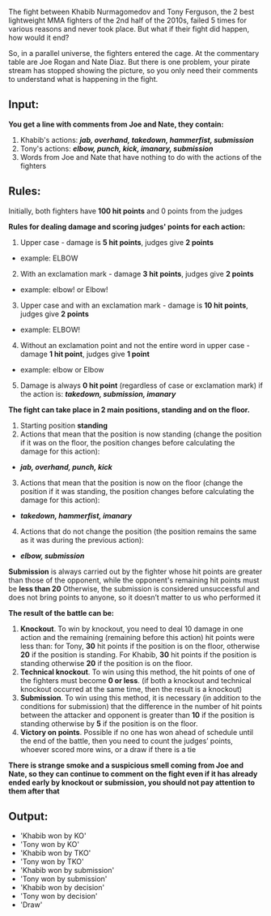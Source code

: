 The fight between Khabib Nurmagomedov and Tony Ferguson, the 2 best lightweight MMA fighters of the 2nd half of the 2010s, failed 5 times for various reasons and never took place. But what if their fight did happen, how would it end?

So, in a parallel universe, the fighters entered the cage. At the commentary table are Joe Rogan and Nate Diaz. But there is one problem, your pirate stream has stopped showing the picture, so you only need their comments to understand what is happening in the fight.


Input:
-

__You get a line with comments from Joe and Nate, they contain:__
1. Khabib's actions:
___jab, overhand, takedown, hammerfist, submission___
2. Tony's actions:
___elbow, punch, kick, imanary, submission___
3. Words from Joe and Nate that have nothing to do with the actions of the fighters

Rules:
-

Initially, both fighters have __100 hit points__ and 0 points from the judges

__Rules for dealing damage and scoring judges' points for each action:__
1. Upper case - damage is __5 hit points__, judges give __2 points__
* example: ELBOW
2. With an exclamation mark - damage __3 hit points__, judges give __2 points__
* example: elbow! or Elbow!
3. Upper case and with an exclamation mark - damage is __10 hit points__, judges give __2 points__
* example: ELBOW!
4. Without an exclamation point and not the entire word in upper case - damage __1 hit point__, judges give __1 point__
* example: elbow or Elbow
5. Damage is always __0 hit point__ (regardless of case or exclamation mark) if the action is: ___takedown, submission, imanary___

__The fight can take place in 2 main positions, standing and on the floor.__
1. Starting position __standing__
2. Actions that mean that the position is now standing (change the position if it was on the floor, the position changes before calculating the damage for this action):
* ___jab, overhand, punch, kick___
3. Actions that mean that the position is now on the floor (change the position if it was standing, the position changes before calculating the damage for this action):
* ___takedown, hammerfist, imanary___
4. Actions that do not change the position (the position remains the same as it was during the previous action):
* ___elbow, submission___

__Submission__ is always carried out by the fighter whose hit points are greater than those of the opponent, while the opponent's remaining hit points must be __less than 20__
Otherwise, the submission is considered unsuccessful and does not bring points to anyone, so it doesn’t matter to us who performed it

__The result of the battle can be:__
1. __Knockout__. To win by knockout, you need to deal 10 damage in one action and the remaining (remaining before this action) hit points were less than: for Tony, __30__ hit points if the position is on the floor, otherwise __20__ if the position is standing. For Khabib, __30__ hit points if the position is standing otherwise __20__ if the position is on the floor.
2. __Technical knockout__. To win using this method, the hit points of one of the fighters must become __0 or less__.
(if both a knockout and technical knockout occurred at the same time, then the result is a knockout)
3. __Submission__. To win using this method, it is necessary (in addition to the conditions for submission) that the difference in the number of hit points between the attacker and opponent is greater than __10__ if the position is standing otherwise by __5__ if the position is on the floor.
4. __Victory on points__. Possible if no one has won ahead of schedule until the end of the battle, then you need to count the judges’ points, whoever scored more wins, or a draw if there is a tie

__There is strange smoke and a suspicious smell coming from Joe and Nate, so they can continue to comment on the fight even if it has already ended early by knockout or submission, you should not pay attention to them after that__


Output:
-
* 'Khabib won by KO'
* 'Tony won by KO'
* 'Khabib won by TKO'
* 'Tony won by TKO'
* 'Khabib won by submission'
* 'Tony won by submission'
* 'Khabib won by decision'
* 'Tony won by decision'
* 'Draw'
